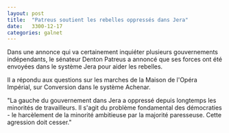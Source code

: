 ```yaml
---
layout: post
title:  "Patreus soutient les rebelles oppressés dans Jera"
date:   3300-12-17
categories: galnet
---
```

Dans une annonce qui va certainement inquiéter plusieurs gouvernements indépendants,
le sénateur Denton Patreus a annoncé que ses forces ont été envoyées dans le système Jera pour aider les rebelles.

Il a répondu aux questions sur les marches de la Maison de l'Opéra Impérial,
sur Conversion dans le système Achenar.

"La gauche du gouvernement dans Jera a oppressé depuis longtemps les minorités de travailleurs.
Il s'agit du problème fondamental des démocraties - le harcèlement de la minorité ambitieuse par la majorité paresseuse.
Cette agression doit cesser."
